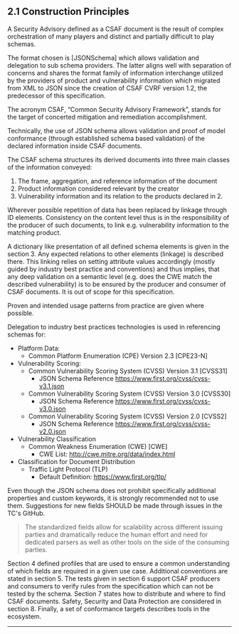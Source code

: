 ## 2.1 Construction Principles

A Security Advisory defined as a CSAF document is the result of complex orchestration of many players and distinct and partially difficult to play schemas.

The format chosen is [JSONSchema] which allows validation and delegation to sub schema providers. The latter aligns well with separation of concerns and shares the format family of information interchange utilized by the providers of product and vulnerability information which migrated from XML to JSON since the creation of CSAF CVRF version 1.2, the predecessor of this specification.

The acronym CSAF, “Common Security Advisory Framework”, stands for the target of concerted mitigation and remediation accomplishment.

Technically, the use of JSON schema allows validation and proof of model conformance (through established schema based validation) of the declared information inside CSAF documents.

The CSAF schema structures its derived documents into three main classes of the information conveyed:

1. The frame, aggregation, and reference information of the document
2. Product information considered relevant by the creator
3. Vulnerability information and its relation to the products declared in 2.

Wherever possible repetition of data has been replaced by linkage through ID elements. Consistency on the content level thus is in the responsibility of the producer of such documents, to link e.g. vulnerability information to the matching product.

A dictionary like presentation of all defined schema elements is given in the section 3. Any expected relations to other elements (linkage) is described there. This linking relies on setting attribute values accordingly (mostly guided by industry best practice and conventions) and thus implies, that any deep validation on a semantic level (e.g. does the CWE match the described vulnerability) is to be ensured by the producer and consumer of CSAF documents. It is out of scope for this specification.

Proven and intended usage patterns from practice are given where possible.

Delegation to industry best practices technologies is used in referencing schemas for:

* Platform Data:
  * Common Platform Enumeration (CPE) Version 2.3 [CPE23-N]
* Vulnerability Scoring:
  * Common Vulnerability Scoring System (CVSS) Version 3.1 [CVSS31]
    * JSON Schema Reference https://www.first.org/cvss/cvss-v3.1.json
  * Common Vulnerability Scoring System (CVSS) Version 3.0 [CVSS30]
    * JSON Schema Reference https://www.first.org/cvss/cvss-v3.0.json
  * Common Vulnerability Scoring System (CVSS) Version 2.0 [CVSS2]
    * JSON Schema Reference https://www.first.org/cvss/cvss-v2.0.json
* Vulnerability Classification
  * Common Weakness Enumeration (CWE) [CWE]
    * CWE List: http://cwe.mitre.org/data/index.html
* Classification for Document Distribution
  * Traffic Light Protocol (TLP)
    * Default Definition: https://www.first.org/tlp/

Even though the JSON schema does not prohibit specifically additional properties and custom keywords, it is strongly recommended not to use them. Suggestions for new fields SHOULD be made through issues in the TC's GitHub.

> The standardized fields allow for scalability across different issuing parties and dramatically reduce the human effort and need for dedicated parsers as well as other tools on the side of the consuming parties.

Section 4 defined profiles that are used to ensure a common understanding of which fields are required in a given use case. Additional conventions are stated in section 5. The tests given in section 6 support CSAF producers and consumers to verify rules from the specification which can not be tested by the schema. Section 7 states how to distribute and where to find CSAF documents. Safety, Security and Data Protection are considered in section 8. Finally, a set of conformance targets describes tools in the ecosystem.

-------

